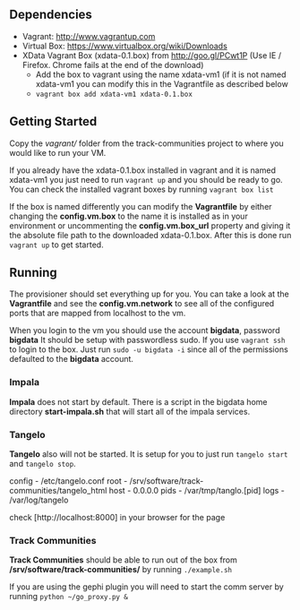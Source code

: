 


## Dependencies
- Vagrant: http://www.vagrantup.com
- Virtual Box: https://www.virtualbox.org/wiki/Downloads
- XData Vagrant Box (xdata-0.1.box) from http://goo.gl/PCwt1P (Use IE / Firefox. Chrome fails at the end of the download)
  - Add the box to vagrant using the name xdata-vm1 (if it is not
    named xdata-vm1 you can modify this in the Vagrantfile as
    described below
  - `vagrant box add xdata-vm1 xdata-0.1.box`

## Getting Started
Copy the *vagrant/* folder from the track-communities project to where
you would like to run your VM.

If you already have the xdata-0.1.box installed in vagrant and it is
named xdata-vm1 you just need to run `vagrant up` and you should be
ready to go.  You can check the installed vagrant boxes by running
`vagrant box list`

If the box is named differently you can modify the **Vagrantfile** by
either changing the **config.vm.box** to the name it is installed as
in your environment or uncommenting the **config.vm.box_url** property
and giving it the absolute file path to the downloaded xdata-0.1.box.
After this is done run `vagrant up` to get started.


## Running
The provisioner should set everything up for you. You can take a look
at the **Vagrantfile** and see the **config.vm.network** to see all of
the configured ports that are mapped from localhost to the vm.

When you login to the vm you should use the account **bigdata**,
password **bigdata** It should be setup with passwordless sudo.  If
you use `vagrant ssh` to login to the box.  Just run `sudo -u bigdata
-i` since all of the permissions defaulted to the **bigdata** account.

### Impala

**Impala** does not start by default.  There is a script in the
  bigdata home directory **start-impala.sh** that will start all of
  the impala services.
  
### Tangelo

**Tangelo** also will not be started.  It is setup for you to just run
  `tangelo start` and `tangelo stop`.
  
  config - /etc/tangelo.conf 
  root - /srv/software/track-communities/tangelo_html
  host - 0.0.0.0
  pids - /var/tmp/tanglo.[pid]
  logs - /var/log/tangelo
  
  check [http://localhost:8000] in your browser for the page 
  
### Track Communities

**Track Communities** should be able to run out of the box from
  **/srv/software/track-communities/** by running `./example.sh` 
  
If you are using the gephi plugin you will need to start the comm
server by running `python ~/go_proxy.py &` 
